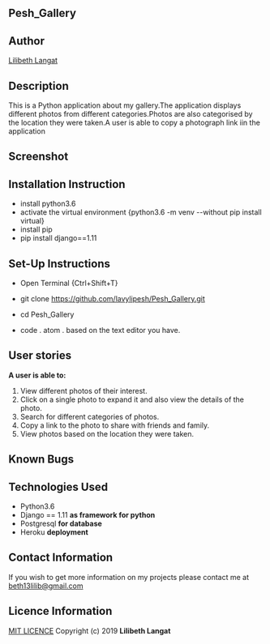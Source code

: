 ## Pesh_Gallery
## Author
[Lilibeth Langat](https://github.com/lavylipesh/Pesh_Gallery)
## Description
This is a Python application about my gallery.The application displays different photos from different categories.Photos are also categorised by the location they were taken.A user is able to copy a photograph link iin the application
## Screenshot

## Installation Instruction
* install python3.6
* activate the virtual environment {python3.6 -m venv --without pip install virtual}
* install pip
* pip install django==1.11
## Set-Up Instructions
* Open Terminal {Ctrl+Shift+T}

* git clone https://github.com/lavylipesh/Pesh_Gallery.git


* cd Pesh_Gallery

* code . atom . based on the text editor you have.

## User stories
**A user is able to:**
1. View different photos of their interest.
2. Click on a single photo to expand it and also view the details of the photo. 
3. Search for different categories of photos. 
4. Copy a link to the photo to share with friends and family.
5. View photos based on the location they were taken.
## Known Bugs


## Technologies Used
* Python3.6
* Django == 1.11 **as framework for python**
* Postgresql **for database**
* Heroku **deployment**

## Contact Information
If you wish to get more information on my projects please contact me at beth13lilib@gmail.com

## Licence Information
[MIT LICENCE](https://github.com/lavylipesh/Pesh_Gallery/blob/master/LICENCE)
Copyright (c) 2019 **Lilibeth Langat**
